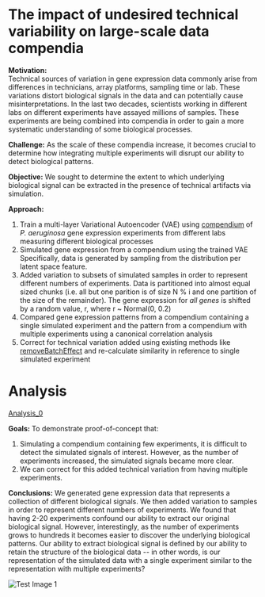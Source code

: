 # The impact of undesired technical variability on large-scale data compendia

**Motivation:**  
Technical sources of variation in gene expression data commonly arise from differences in technicians, array platforms, sampling time or lab.  These variations distort biological signals in the data and can potentially cause misinterpretations.  In the last two decades, scientists working in different labs on different experiments have assayed millions of samples.  These experiments are being combined into compendia in order to gain a more systematic understanding of some biological processes.  

**Challenge:**
As the scale of these compendia increase, it becomes crucial to determine how integrating multiple experiments will disrupt our ability to detect biological patterns.

**Objective:**
We sought to determine the extent to which underlying biological signal can be extracted in the presence of technical artifacts via simulation. 

**Approach:**
1. Train a multi-layer Variational Autoencoder (VAE) using [compendium](https://msystems.asm.org/content/1/1/e00025-15) of *P. aeruginosa* gene expression experiments from different labs measuring different biological processes
2. Simulated gene expression from a compendium using the trained VAE
   Specifically, data is generated by sampling from the distribution per latent space feature.
3. Added variation to subsets of simulated samples in order to represent different numbers of experiments. 
   Data is partitioned into almost equal sized chunks (i.e. all but one parition is of size N % i and one partition of the size of the remainder).  The gene expression for *all genes* is shifted by a random value, r, where r ~ Normal(0, 0.2)
4. Compared gene expression patterns from a compendium containing a single simulated experiment and the pattern from a compendium with multiple experiments using a canonical correlation analysis
5. Correct for technical variation added using existing methods like [removeBatchEffect](https://rdrr.io/bioc/limma/man/removeBatchEffect.html) and re-calculate similarity in reference to single simulated experiment

# Analysis

[Analysis_0](https://github.com/ajlee21/Batch_effects_simulation/tree/master/scripts/analysis_0)  

**Goals:** 
To demonstrate proof-of-concept that:
1. Simulating a compendium containing few experiments, it is difficult to detect the simulated signals of interest.  However, as the number of experiments increased, the simulated signals became more clear.
2. We can correct for this added technical variation from having multiple experiments.

**Conclusions:**
We generated gene expression data that represents a collection of different biological signals.  We then added variation to samples in order to represent different numbers of experiments.  We found that having 2-20 experiments confound our ability to extract our original biological signal.  However, interestingly, as the number of experiments grows to hundreds it becomes easier to discover the underlying biological patterns.  Our ability to extract biological signal is defined by our ability to retain the structure of the biological data -- in other words, is our representation of the simulated data with a single experiment similar to the representation with multiple experiments?  

![Test Image 1](https://raw.githubusercontent.com/greenelab/Batch_effects_simulation/master/similarity_trend.png)